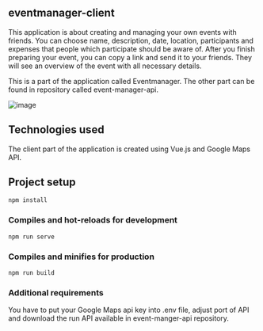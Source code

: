 ## eventmanager-client
This application is about creating and managing your own events with friends. You can choose name, description, date, location, participants and expenses that people which participate should be aware of. After you finish preparing your event, you can copy a link and send it to your friends. They will see an overview of the event with all necessary details.

This is a part of the application called Eventmanager. The other part can be found in repository called event-manager-api.

![image](https://user-images.githubusercontent.com/38755065/76252804-be1e1a80-6249-11ea-8bf9-ae4c1df75353.png)

## Technologies used
The client part of the application is created using Vue.js and Google Maps API.

## Project setup
```
npm install
```

### Compiles and hot-reloads for development
```
npm run serve
```

### Compiles and minifies for production
```
npm run build
```

### Additional requirements
You have to put your Google Maps api key into .env file, adjust port of API and download the run API available in event-manger-api repository.
